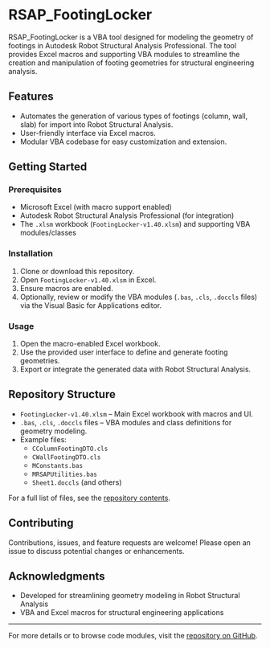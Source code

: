 # RSAP_FootingLocker

RSAP_FootingLocker is a VBA tool designed for modeling the geometry of footings in Autodesk Robot Structural Analysis Professional. The tool provides Excel macros and supporting VBA modules to streamline the creation and manipulation of footing geometries for structural engineering analysis.

## Features

- Automates the generation of various types of footings (column, wall, slab) for import into Robot Structural Analysis.
- User-friendly interface via Excel macros.
- Modular VBA codebase for easy customization and extension.

## Getting Started

### Prerequisites

- Microsoft Excel (with macro support enabled)
- Autodesk Robot Structural Analysis Professional (for integration)
- The `.xlsm` workbook (`FootingLocker-v1.40.xlsm`) and supporting VBA modules/classes

### Installation

1. Clone or download this repository.
2. Open `FootingLocker-v1.40.xlsm` in Excel.
3. Ensure macros are enabled.
4. Optionally, review or modify the VBA modules (`.bas`, `.cls`, `.doccls` files) via the Visual Basic for Applications editor.

### Usage

1. Open the macro-enabled Excel workbook.
2. Use the provided user interface to define and generate footing geometries.
3. Export or integrate the generated data with Robot Structural Analysis.

## Repository Structure

- `FootingLocker-v1.40.xlsm` – Main Excel workbook with macros and UI.
- `.bas`, `.cls`, `.doccls` files – VBA modules and class definitions for geometry modeling.
- Example files:
    - `CColumnFootingDTO.cls`
    - `CWallFootingDTO.cls`
    - `MConstants.bas`
    - `MRSAPUtilities.bas`
    - `Sheet1.doccls` (and others)

For a full list of files, see the [repository contents](https://github.com/teixeiranh/RSAP_FootingLocker/).

## Contributing

Contributions, issues, and feature requests are welcome! Please open an issue to discuss potential changes or enhancements.

## Acknowledgments

- Developed for streamlining geometry modeling in Robot Structural Analysis
- VBA and Excel macros for structural engineering applications

---

For more details or to browse code modules, visit the [repository on GitHub](https://github.com/teixeiranh/RSAP_FootingLocker/).
